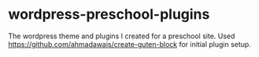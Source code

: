 # wordpress-preschool-plugins
The wordpress theme and plugins I created for a preschool site.
Used https://github.com/ahmadawais/create-guten-block for initial plugin setup.

